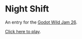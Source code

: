 # Night Shift

An entry for the [Godot Wild Jam 26](https://itch.io/jam/godot-wild-jam-26).

[Click here to play](https://dardanbujupaj.itch.io/night-shift).
 
